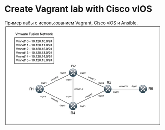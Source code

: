 # Create Vagrant lab with Cisco vIOS
Пример лабы с использованием Vagrant, Cisco vIOS и Ansible.
![Vagrant_map](vagrant_map.png)
